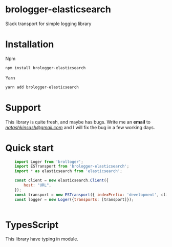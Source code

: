 # brologger-elasticsearch

Slack transport for simple logging library

# Installation

Npm
```javascript
npm install brologger-elasticsearch
```

Yarn
```javascript
yarn add brologger-elasticsearch
```

# Support

This library is quite fresh, and maybe has bugs. Write me an **email** to *natashkinsash@gmail.com* and I will fix the bug in a few working days.

# Quick start

```javascript
    import Loger from 'brolloger';
    import ESTransport from 'brologger-elasticsearch';
    import * as elasticsearch from 'elasticsearch';

    const client = new elasticsearch.Client({
        host: "URL",
    });
    const transport = new ESTransport({ indexPrefix: 'development', client })
    const logger = new Loger({transports: [transport]});
   
```

# TypesScript

This library have typing in module.
